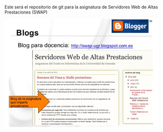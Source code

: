 ﻿Este será el repositorio de git para la asignatura de Servidores Web de Altas Prestaciones (SWAP)

![alt tag](https://raw.githubusercontent.com/alvarospunk/SWAP/master/images/swapugr.jpg)

